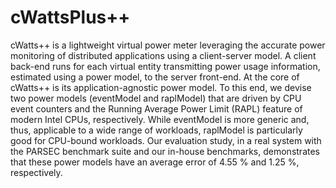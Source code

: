 # cWattsPlus++
cWatts++ is a lightweight virtual power meter leveraging the accurate power monitoring of distributed applications using a client-server model. A client back-end runs for each virtual entity transmitting power usage information, estimated using a power model, to the server front-end. At the core of cWatts++ is its application-agnostic power model. To this end, we devise two power models (eventModel and raplModel) that are driven by CPU event counters and the Running Average Power Limit (RAPL) feature of modern Intel CPUs, respectively. While eventModel is more generic and, thus, applicable to a wide range of workloads, raplModel is particularly good for CPU-bound workloads. Our evaluation study, in a real system with the PARSEC benchmark suite and our in-house benchmarks, demonstrates that these power models have an average error of 4.55 % and 1.25 %, respectively.
